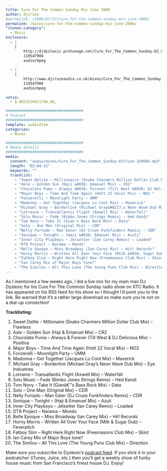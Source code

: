```yaml
---
title: Cure For The Common Sunday Mix June 2006
author: djcruze
#permalink: /2006/07/17/cure-for-the-common-sunday-mix-june-2006/
permalink: /mixes/cure-for-the-common-sunday-mix-june-2006/
"itunes:category":
  - Music
enclosure:
  - |
    |
        http://djdyslexic.protonage.net/Cure_For_The_Common_Sunday-DJ_CRUZE.mp3
        119547904
        audio/mpeg
        
  - |
    |
        http://www.djcruzeaudio.co.uk/mixes/Cure_For_The_Common_Sunday-DJCruze-250606.mp3
        119547904
        audio/mpeg
        
votio:
  - 8.8823529411766,68,

###################################
# Podcast
###################################
template: audioItem
categories:
  - Mixes

###################################
# Media details
###################################
media:
  content: "audio/mixes/Cure_For_The_Common_Sunday-DJCruze-250606.mp3"
  length: "02:04:31"
  keywords: ""
  tracklist:
    - "Sweet Delite – Millionaire (Snake Charmers Million Dollar Club Mix) – Flawless"
    - "Asle – Golden Sun (Haji &#038; Emanuel Mix) – CR2"
    - "Chocolate Puma – Always &#038; Forever (Till West &#038; DJ Delicious Mix) – Positiva"
    - "Major Boys – Time And Time Again (Hott 22 Vocal Mix) – NO2 "
    - "Fonzerelli – Moonlight Party – UMM"
    - "Madonna – Get Together (Jacques Lu Cont Mix) – Maverick"
    - "Michael Gray – Borderline (Michael Gray&#8217;s Neon Wave Dub Mix) – Eye Industries"
    - "Lorraine – Transatlantic Flight (Axwell Mix) – Waterfall"
    - "Solu Music – Fade (Bimbo Jones Strings Remix) – Hed Kandi"
    - "Tom Novy – Take It (Gian's Bass Rock Mix) – Data"
    - "Solo – One Man (Original Mix) – CDR"
    - "Nelly Furtado – Man Eater (DJ Cruze Funkfinders Remix) – CDR"
    - "Sonique – Tonight – (Haji &#038; Emanuel Mix) – Azuli"
    - "Inner City Playboys – Jetsetter (Ian Carey Remix) – Loaded"
    - "DT8 Project – Narama – Mondo"
    - "Belle Epoque – Miss Broadway (Ian Carey Mix) – Hit! Records"
    - "Horny Morris – Written All Over Your Face (Milk &#038; Sugar Dub) – Feverpitch"
    - "Fatboy Slim – Right Here Right Now (Freemasons Club Mix) – Skint"
    - "Ian Carey Mix of Major Boys tune?"
    - "The Similou – All This Love (The Young Punx Club Mix) – Direction"
---
```


As I mentioned a few weeks ago, I did a live mix for my main man DJ Dyslexic for his Cure For The Common Sunday radio show on XTC Radio. It has appeared on his RSS feed for his show so I thought I&#8217;d point you to the link. Be warned that it&#8217;s a rather large download so make sure you&#8217;re not on a dial-up connection!

**Tracklisting:**

  1. Sweet Delite – Millionaire (Snake Charmers Million Dollar Club Mix) – Flawless
  2. Asle – Golden Sun (Haji &#038; Emanuel Mix) – CR2
  3. Chocolate Puma – Always &#038; Forever (Till West &#038; DJ Delicious Mix) – Positiva
  4. Major Boys – Time And Time Again (Hott 22 Vocal Mix) – NO2 
  5. Fonzerelli – Moonlight Party – UMM
  6. Madonna – Get Together (Jacques Lu Cont Mix) – Maverick
  7. Michael Gray – Borderline (Michael Gray&#8217;s Neon Wave Dub Mix) – Eye Industries
  8. Lorraine – Transatlantic Flight (Axwell Mix) – Waterfall
  9. Solu Music – Fade (Bimbo Jones Strings Remix) – Hed Kandi
 10. Tom Novy – Take It (Gianâ€™s Bass Rock Mix) – Data
 11. Solo – One Man (Original Mix) – CDR
 12. Nelly Furtado – Man Eater (DJ Cruze Funkfinders Remix) – CDR
 13. Sonique – Tonight – (Haji &#038; Emanuel Mix) – Azuli
 14. Inner City Playboys – Jetsetter (Ian Carey Remix) – Loaded
 15. DT8 Project – Narama – Mondo
 16. Belle Epoque – Miss Broadway (Ian Carey Mix) – Hit! Records
 17. Horny Morris – Written All Over Your Face (Milk &#038; Sugar Dub) – Feverpitch
 18. Fatboy Slim – Right Here Right Now (Freemasons Club Mix) – Skint
 19. Ian Carey Mix of Major Boys tune?
 20. The Similou – All This Love (The Young Punx Club Mix) – Direction

Make sure you subscribe to Dyslexic&#8217;s [podcast feed][1]. If you stick it in your podcatcher (iTunes, Juice, etc.) then you&#8217;ll get a weekly show of funky house music from San Francisco&#8217;s finest house DJ. Enjoy!

 [1]: http://feeds.feedburner.com/cureforthecommonsunday